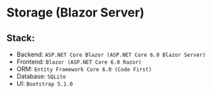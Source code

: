 # Storage (Blazor Server)
## Stack:
- Backend: `ASP.NET Core Blazor (ASP.NET Core 6.0 Blazor Server)`
- Frontend: `Blazor (ASP.NET Core 6.0 Razor)`
- ORM: `Entity Framework Core 6.0 (Code First)`
- Database: `SQLite`
- UI: `Bootstrap 5.1.0`
